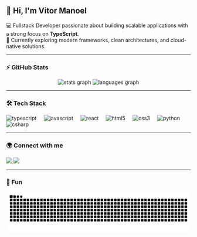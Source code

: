 <h2 align="left">👋 Hi, I'm Vitor Manoel</h2>

💻 Fullstack Developer passionate about building scalable applications with a strong focus on **TypeScript**.  
🚀 Currently exploring modern frameworks, clean architectures, and cloud-native solutions.  

---

### ⚡ GitHub Stats
<div align="center">
  <img src="https://github-readme-stats.vercel.app/api?username=Vitor-Manoel565&show_icons=true&include_all_commits=true&count_private=true&theme=dracula&hide_border=false" height="150" alt="stats graph" />
  <img src="https://github-readme-stats.vercel.app/api/top-langs?username=Vitor-Manoel565&layout=compact&langs_count=6&theme=dracula&hide_border=false" height="150" alt="languages graph" />
</div>

---

### 🛠️ Tech Stack  
<div align="left">
  <img src="https://cdn.jsdelivr.net/gh/devicons/devicon/icons/typescript/typescript-original.svg" height="35" alt="typescript" />
  <img width="12"/>
  <img src="https://cdn.jsdelivr.net/gh/devicons/devicon/icons/javascript/javascript-original.svg" height="35" alt="javascript" />
  <img width="12"/>
  <img src="https://cdn.jsdelivr.net/gh/devicons/devicon/icons/react/react-original.svg" height="35" alt="react" />
  <img width="12"/>
  <img src="https://cdn.jsdelivr.net/gh/devicons/devicon/icons/html5/html5-original.svg" height="35" alt="html5" />
  <img width="12"/>
  <img src="https://cdn.jsdelivr.net/gh/devicons/devicon/icons/css3/css3-original.svg" height="35" alt="css3" />
  <img width="12"/>
  <img src="https://cdn.jsdelivr.net/gh/devicons/devicon/icons/python/python-original.svg" height="35" alt="python" />
  <img width="12"/>
  <img src="https://cdn.jsdelivr.net/gh/devicons/devicon/icons/csharp/csharp-original.svg" height="35" alt="csharp" />
</div>

---

### 🌍 Connect with me
<div align="left">
  <a href="https://www.instagram.com/seu_instagram" target="_blank">
    <img src="https://img.shields.io/badge/Instagram-%23E4405F?style=for-the-badge&logo=instagram&logoColor=white" height="35" />
  </a>
  <a href="https://www.linkedin.com/in/seu_linkedin" target="_blank">
    <img src="https://img.shields.io/badge/LinkedIn-%230077B5?style=for-the-badge&logo=linkedin&logoColor=white" height="35" />
  </a>
</div>

---

### 🐍 Fun
<img src="https://raw.githubusercontent.com/Vitor-Manoel565/Vitor-Manoel565/output/snake.svg" alt="Snake animation" />

